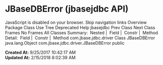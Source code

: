 # JBaseDBError (jbasejdbc   API)

JavaScript is disabled on your browser. Skip navigation links Overview Package Class Use Tree Deprecated Help jbasejdbc Prev Class Next Class Frames No Frames All Classes Summary:  Nested |  Field |  Constr |  Method Detail:  Field |  Constr |  Method com.jbase.jdbc.driver Class JBaseDBError java.lang.Object com.jbase.jdbc.driver.JBaseDBError public  

**Created At:** 9/25/2017 10:42:17 AM  
**Updated At:** 2/15/2018 8:02:39 AM  

